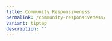 ```yaml
---
title: Community Responsiveness
permalink: /community-responsiveness/
variant: tiptap
description: ""
---
```

<p></p>